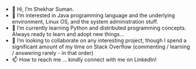 - 👋 Hi, I’m Shekhar Suman.
- 👀 I’m interested in Java programming language and the underlying environment, Linux OS, and the system administration stuff.
- 🌱 I’m currently learning Python and distributed programming concepts. Always ready to learn and adopt new things...
- 💞️ I’m looking to collaborate on any interesting project, though I spend a significant amount of my time on Stack Overflow 
      (commenting / learning / answering rarely - in that order)
- 📫 How to reach me ... kindly connect with me on LinkedIn!

<!---
am-i-helpful/am-i-helpful is a ✨ special ✨ repository because its `README.md` (this file) appears on your GitHub profile.
You can click the Preview link to take a look at your changes.
--->
